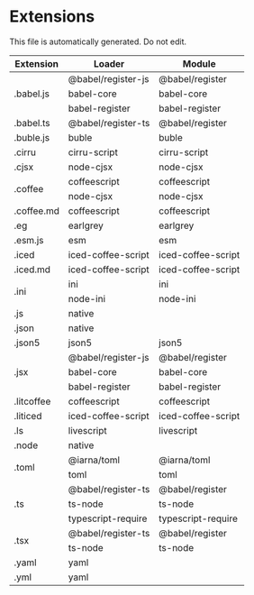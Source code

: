 # Extensions

This file is automatically generated. Do not edit.

<table>
  <thead>
    <tr>
      <th>Extension</th>
      <th>Loader</th>
      <th>Module</th>
    </tr>
  </thead>
  <tbody>
    <tr>
      <td rowspan=3>.babel.js</td><td>@babel/register-js</td><td>@babel/register</td>
    </tr>
    <tr>
      <td>babel-core</td><td>babel-core</td>
    </tr>
    <tr>
      <td>babel-register</td><td>babel-register</td>
    </tr>
    <tr>
      <td rowspan=1>.babel.ts</td><td>@babel/register-ts</td><td>@babel/register</td>
    </tr>
    <tr>
      <td rowspan=1>.buble.js</td><td>buble</td><td>buble</td>
    </tr>
    <tr>
      <td rowspan=1>.cirru</td><td>cirru-script</td><td>cirru-script</td>
    </tr>
    <tr>
      <td rowspan=1>.cjsx</td><td>node-cjsx</td><td>node-cjsx</td>
    </tr>
    <tr>
      <td rowspan=2>.coffee</td><td>coffeescript</td><td>coffeescript</td>
    </tr>
    <tr>
      <td>node-cjsx</td><td>node-cjsx</td>
    </tr>
    <tr>
      <td rowspan=1>.coffee.md</td><td>coffeescript</td><td>coffeescript</td>
    </tr>
    <tr>
      <td rowspan=1>.eg</td><td>earlgrey</td><td>earlgrey</td>
    </tr>
    <tr>
      <td rowspan=1>.esm.js</td><td>esm</td><td>esm</td>
    </tr>
    <tr>
      <td rowspan=1>.iced</td><td>iced-coffee-script</td><td>iced-coffee-script</td>
    </tr>
    <tr>
      <td rowspan=1>.iced.md</td><td>iced-coffee-script</td><td>iced-coffee-script</td>
    </tr>
    <tr>
      <td rowspan=2>.ini</td><td>ini</td><td>ini</td>
    </tr>
    <tr>
      <td>node-ini</td><td>node-ini</td>
    </tr>
    <tr>
      <td rowspan=1>.js</td><td>native</td><td></td>
    </tr>
    <tr>
      <td rowspan=1>.json</td><td>native</td><td></td>
    </tr>
    <tr>
      <td rowspan=1>.json5</td><td>json5</td><td>json5</td>
    </tr>
    <tr>
      <td rowspan=3>.jsx</td><td>@babel/register-js</td><td>@babel/register</td>
    </tr>
    <tr>
      <td>babel-core</td><td>babel-core</td>
    </tr>
    <tr>
      <td>babel-register</td><td>babel-register</td>
    </tr>
    <tr>
      <td rowspan=1>.litcoffee</td><td>coffeescript</td><td>coffeescript</td>
    </tr>
    <tr>
      <td rowspan=1>.liticed</td><td>iced-coffee-script</td><td>iced-coffee-script</td>
    </tr>
    <tr>
      <td rowspan=1>.ls</td><td>livescript</td><td>livescript</td>
    </tr>
    <tr>
      <td rowspan=1>.node</td><td>native</td><td></td>
    </tr>
    <tr>
      <td rowspan=2>.toml</td><td>@iarna/toml</td><td>@iarna/toml</td>
    </tr>
    <tr>
      <td>toml</td><td>toml</td>
    </tr>
    <tr>
      <td rowspan=3>.ts</td><td>@babel/register-ts</td><td>@babel/register</td>
    </tr>
    <tr>
      <td>ts-node</td><td>ts-node</td>
    </tr>
    <tr>
      <td>typescript-require</td><td>typescript-require</td>
    </tr>
    <tr>
      <td rowspan=2>.tsx</td><td>@babel/register-ts</td><td>@babel/register</td>
    </tr>
    <tr>
      <td>ts-node</td><td>ts-node</td>
    </tr>
    <tr>
      <td rowspan=1>.yaml</td><td>yaml</td><td></td>
    </tr>
    <tr>
      <td rowspan=1>.yml</td><td>yaml</td><td></td>
    </tr>
  </tbody>
</table>